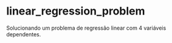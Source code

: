 # linear_regression_problem
Solucionando um problema de regressão linear com 4 variáveis dependentes.
